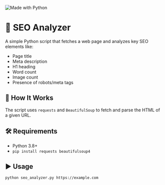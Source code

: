 ![Made with Python](https://img.shields.io/badge/Made%20with-Python-blue?style=flat&logo=python)

# 🧠 SEO Analyzer

A simple Python script that fetches a web page and analyzes key SEO elements like:

- Page title
- Meta description
- H1 heading
- Word count
- Image count
- Presence of robots/meta tags

## 🚀 How It Works

The script uses `requests` and `BeautifulSoup` to fetch and parse the HTML of a given URL.

## 🛠 Requirements

- Python 3.8+
- `pip install requests beautifulsoup4`

## ▶️ Usage

```bash
python seo_analyzer.py https://example.com
